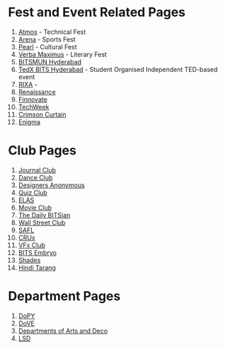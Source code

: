 <!-- TITLE: List of BITS Hyderabad Related Facebook Pages -->
# Fest and Event Related Pages
1. [Atmos](https://www.facebook.com/bits.atmos/) - Technical Fest
2.  [Arena](https://www.facebook.com/bits.arena/) - Sports Fest
3.  [Pearl](https://www.facebook.com/bitspearl/) - Cultural Fest
4.  [Verba Maximus](https://www.facebook.com/verbamaximus/) - Literary Fest
5.  [BITSMUN Hyderabad](https://www.facebook.com/bitsmun.hyd/)
6.  [TedX BITS Hyderabad](https://www.facebook.com/TEDxBITSHyderabad/) - Student Organised Independent TED-based event
6.  [RIXA](https://www.facebook.com/RIXA.BPHC/) - 
7.  [Renaissance](https://www.facebook.com/Renaissancebphc/)
8.  [Finnovate](https://www.facebook.com/bits.finnovate/)
9.  [TechWeek](https://www.facebook.com/techweekBPHC/)
10. [Crimson Curtain](https://www.facebook.com/dramaticsatbphc/)
11. [Enigma](https://www.facebook.com/bits.enigma/)

# Club Pages
1. [Journal Club](https://www.facebook.com/JournalClubBPHC/)
2. [Dance Club](https://www.facebook.com/thedanceclubbphc/)
3. [Designers Anonymous](https://www.facebook.com/designclubbphc/)
4. [Quiz Club](https://www.facebook.com/QuizClubBPHC/)
5. [ELAS](https://www.facebook.com/ELASatBPHC/)
6. [Movie Club](https://www.facebook.com/themovieclub.bphc/)
7. [The Daily BITSian](https://www.facebook.com/thedailybitsian/)
8. [Wall Street Club](https://www.facebook.com/WST.BPHC/)
9. [SAFL](https://www.facebook.com/langbphc/)
10. [CRUx](https://www.facebook.com/cruxbphc/)
11. [VFx Club](https://www.facebook.com/club.vfx/)
12. [BITS Embryo](https://www.facebook.com/BITSEmbryoHyd/)
13. [Shades](https://www.facebook.com/Shades.BPHC/)
14. [Hindi Tarang](https://www.facebook.com/hinditarang/)

# Department Pages
1. [DoPY](https://www.facebook.com/DoPY.BPHC/)
2. [DoVE](https://www.facebook.com/dovebitshyd/)
3. [Departments of Arts and Deco](https://www.facebook.com/artsndecobphc/)
4. [LSD](https://www.facebook.com/LSD.bphc/)
